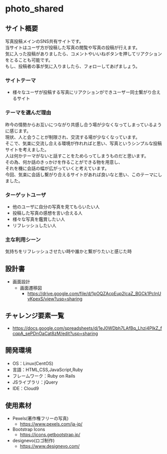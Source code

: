# photo_shared

## サイト概要
写真投稿メインのSNS共有サイトです。<br>
当サイトはユーザ方が投稿した写真の閲覧や写真の投稿が行えます。<br>
気に入った投稿がありましたら、コメントやいいねボタンを押してリアクションをとることも可能です。<br>
もし、投稿者の事が気に入りましたら、フォローしてあげましょう。

### サイトテーマ
- 様々なユーザが投稿する写真にリアクションができユーザー同士繋がり合えるサイト

### テーマを選んだ理由
昨今の情勢からお互いにつながり共感し合う場が少なくなってしまっているように感じます。<br>
現状、人と会うことが制限され、交流する場が少なくなっています。<br>
そこで、気楽に交流し合える環境が作れればと思い、写真というシンプルな投稿サイトを考えました。<br>
人は何かテーマがないと話すことをためらってしまうものだと思います。<br>
その為、何か話のきっかけを作ることができる物を用意し、<br>それを機に会話の幅が広がっていくと考えています。<br>
今回、気楽に会話し繋がり合えるサイトがあれば良いなと思い、このテーマにしました。


### ターゲットユーザ
- 他のユーザに自分の写真を見てもらいたい人
- 投稿した写真の感想を言い合える人
- 様々な写真を鑑賞したい人
- リフレッシュしたい人

### 主な利用シーン
気持ちをリフレッシュさせたい時や誰かと繋がりたいと感じた時

## 設計書
- 画面設計
    - 画面遷移図
        - <https://drive.google.com/file/d/1pOQZAcpEup2lcaZ_BGCk1PcInUvKpexS/view?usp=sharing>
    <!--- ワイヤーフレーム-->
    <!--    - <https://drive.google.com/file/d/1pOQZAcpEup2lcaZ_BGCk1PcInUvKpexS/view?usp=sharing>-->
<!--- DB設計-->
<!--    - ER図-->
<!--        --->
<!--    - テーブル定義書-->
<!--        --->
<!--- 詳細設計-->
<!--    --->

## チャレンジ要素一覧
- <https://docs.google.com/spreadsheets/d/1eJ0WDbh7LAfBq_Lhzi4PIkZ_fcqpA_sePDnOaCat8zM/edit?usp=sharing>

## 開発環境
- OS：Linux(CentOS)
- 言語：HTML,CSS,JavaScript,Ruby
- フレームワーク：Ruby on Rails
- JSライブラリ：jQuery
- IDE：Cloud9

## 使用素材
- Pexels(著作権フリーの写真)
    - <https://www.pexels.com/ja-jp/>
- Bootstrap Icons
    - <https://icons.getbootstrap.jp/>
- designevo(ロゴ制作)
    - <https://www.designevo.com/>
